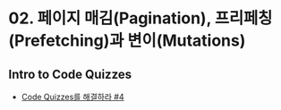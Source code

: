 # 02. 페이지 매김(Pagination), 프리페칭(Prefetching)과 변이(Mutations)

## Intro to Code Quizzes
- [Code Quizzes를 해결하라 #4](https://github.com/x6tri3n0g/udemy-REACT-QUERY/pull/4)